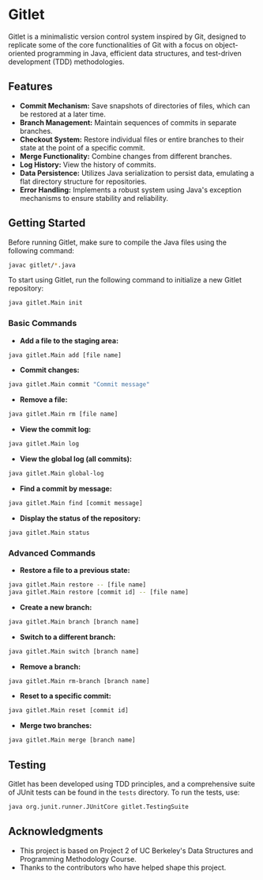 # Gitlet
Gitlet is a minimalistic version control system inspired by Git, designed to replicate some of the core functionalities of Git with a focus on object-oriented programming in Java, efficient data structures, and test-driven development (TDD) methodologies.

## Features

- **Commit Mechanism:** Save snapshots of directories of files, which can be restored at a later time.
- **Branch Management:** Maintain sequences of commits in separate branches.
- **Checkout System:** Restore individual files or entire branches to their state at the point of a specific commit.
- **Merge Functionality:** Combine changes from different branches.
- **Log History:** View the history of commits.
- **Data Persistence:** Utilizes Java serialization to persist data, emulating a flat directory structure for repositories.
- **Error Handling:** Implements a robust system using Java's exception mechanisms to ensure stability and reliability.

## Getting Started

Before running Gitlet, make sure to compile the Java files using the following command:
```bash
javac gitlet/*.java
```

To start using Gitlet, run the following command to initialize a new Gitlet repository:
```bash
java gitlet.Main init
```

### Basic Commands

- **Add a file to the staging area:**
```bash
java gitlet.Main add [file name]
```

- **Commit changes:**
```bash
java gitlet.Main commit "Commit message"
```

- **Remove a file:**
```bash
java gitlet.Main rm [file name]
```

- **View the commit log:**
```bash
java gitlet.Main log
```

- **View the global log (all commits):**
```bash
java gitlet.Main global-log
```

- **Find a commit by message:**
```bash
java gitlet.Main find [commit message]
```

- **Display the status of the repository:**
```bash
java gitlet.Main status
```


### Advanced Commands

- **Restore a file to a previous state:**
```bash
java gitlet.Main restore -- [file name]
java gitlet.Main restore [commit id] -- [file name]
```

- **Create a new branch:**
```bash
java gitlet.Main branch [branch name]
```

- **Switch to a different branch:**
```bash
java gitlet.Main switch [branch name]
```

- **Remove a branch:**
```bash
java gitlet.Main rm-branch [branch name]
```

- **Reset to a specific commit:**
```bash
java gitlet.Main reset [commit id]
```

- **Merge two branches:**
```bash
java gitlet.Main merge [branch name]
```

## Testing

Gitlet has been developed using TDD principles, and a comprehensive suite of JUnit tests can be found in the `tests` directory. To run the tests, use:
```bash
java org.junit.runner.JUnitCore gitlet.TestingSuite
```

## Acknowledgments

- This project is based on Project 2 of UC Berkeley's Data Structures and Programming Methodology Course.
- Thanks to the contributors who have helped shape this project.
